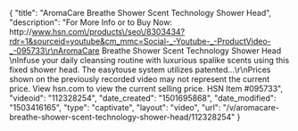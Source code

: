 {
    "title": "AromaCare Breathe Shower Scent Technology Shower Head",
    "description": "For More Info or to Buy Now: http:\/\/www.hsn.com\/products\/seo\/8303434?rdr=1&sourceid=youtube&cm_mmc=Social-_-Youtube-_-ProductVideo-_-095733\r\nAromaCare Breathe Shower Scent Technology Shower Head \nInfuse your daily cleansing routine with luxurious spalike scents using this fixed shower head. The easytouse system utilizes patented...\r\nPrices shown on the previously recorded video may not represent the current price.  View hsn.com to view the current selling price. HSN Item #095733",
    "videoid": "112328254",
    "date_created": "1501695868",
    "date_modified": "1503416165",
    "type": "captivate",
    "layout": "video",
    "url": "\/v\/aromacare-breathe-shower-scent-technology-shower-head\/112328254"
}